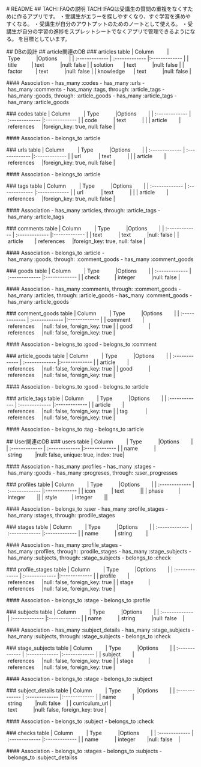 # README
## TACH::FAQの説明
TACH::FAQは受講生の質問の重複をなくすために作るアプリです。
・受講生がエラーを探しやすくなり、すぐ学習を進めやすくなる。
・受講生が自分のアウトプットのためのノートとして使える。
・受講生が自分の学習の進捗をスプレットシートでなくアプリで管理できるようになる。
を目標としています。

## DBの設計
## article関連のDB
### articles table
| Column         | Type           |Options        |
| :------------- | :------------- |:------------- |
| title          | text           |null: false |
| solution       | text           |null: false |
| factor         | text           |null: false |
| knowledge      | text           |null: false |

#### Association
- has_many :codes
- has_many :urls
- has_many :comments
- has_many :tags, through: :article_tags
- has_many :goods, through: :article_goods
- has_many :article_tags
- has_many :article_goods

### codes table
| Column         | Type           |Options        |
| :------------- | :------------- |:------------- |
| code           | text           | |
| article        | references     |foreign_key: true, null: false |

#### Association
- belongs_to :article

### urls table
| Column         | Type           |Options        |
| :------------- | :------------- |:------------- |
| url            | text           | |
| article        | references     |foreign_key: true, null: false |

#### Association
- belongs_to :article

### tags table
| Column         | Type           |Options        |
| :------------- | :------------- |:------------- |
| url            | text           | |
| article        | references     |foreign_key: true, null: false |

#### Association
- has_many :articles, through: :article_tags
- has_many :article_tags 

### comments table
| Column         | Type           |Options        |
| :------------- | :------------- |:------------- |
| text           | text           |null: false |
| article        | references     |foreign_key: true, null: false |

#### Association
- belongs_to :article
- has_many :goods, through: :comment_goods
- has_many :comment_goods

### goods table
| Column         | Type           |Options        |
| :------------- | :------------- |:------------- |
| check          | integer           |null: false |

#### Association
- has_many :comments, through: :comment_goods
- has_many :articles, through: :article_goods
- has_many :comment_goods
- has_many :article_goods

### comment_goods table
| Column         | Type           |Options        |
| :------------- | :------------- |:------------- |
| comment        | references     |null: false, foreign_key: true |
| good           | references     |null: false, foreign_key: true |

#### Association
- belogns_to :good
- belogns_to :comment

### article_goods table
| Column         | Type           |Options        |
| :------------- | :------------- |:------------- |
| article        | references     |null: false, foreign_key: true |
| good           | references     |null: false, foreign_key: true |

#### Association
- belogns_to :good
- belogns_to :article

### article_tags table
| Column         | Type           |Options        |
| :------------- | :------------- |:------------- |
| article        | references     |null: false, foreign_key: true |
| tag            | references     |null: false, foreign_key: true |

#### Association
- belogns_to :tag
- belogns_to :article


## User関連のDB
### users table
| Column         | Type           |Options        |
| :------------- | :------------- |:------------- |
| name           | string         |null: false, unique: true, index: true|

#### Association
- has_many :profiles
- has_many :stages
- has_many :goods
- has_many :progreses, through: :user_progresses

### profiles table
| Column         | Type           |Options        |
| :------------- | :------------- |:------------- |
| icon           | text           ||
| phase          | integer        ||
| style          | integer        ||

#### Association
- belongs_to :user
- has_many :profile_stages
- has_many :stages, through: :prodile_stages

### stages table
| Column         | Type           |Options        |
| :------------- | :------------- |:------------- |
| name           | string         ||

#### Association
- has_many :profile_stages
- has_many :profiles, through: :prodile_stages
- has_many :stage_subjects
- has_many :subjects, through: :stage_subjects
- belongs_to :check

### profile_stages table
| Column         | Type           |Options        |
| :------------- | :------------- |:------------- |
| profile        | references     |null: false, foreign_key: true |
| stage          | references     |null: false, foreign_key: true |

#### Association
- belongs_to :stage
- belongs_to :profile

### subjects table
| Column         | Type           |Options        |
| :------------- | :------------- |:------------- |
| name           | string           |null: false    |

#### Association
- has_many :subject_details
- has_many :stage_subjects
- has_many :subjects, through: :stage_subjects
- belongs_to :check

### stage_subjects table
| Column         | Type           |Options        |
| :------------- | :------------- |:------------- |
| subject        | references     |null: false, foreign_key: true |
| stage          | references     |null: false, foreign_key: true |

#### Association
- belongs_to :stage
- belongs_to :subject

### subject_details table
| Column         | Type           |Options        |
| :------------- | :------------- |:------------- |
| name           | string         |null: false    |
| curriculum_url | text           |null: false, foreign_key: true |

#### Association
- belongs_to :subject
- belongs_to :check

### checks table
| Column         | Type           |Options        |
| :------------- | :------------- |:------------- |
| name           | integer        |null: false    |


#### Association
- belongs_to :stages
- belongs_to :subjects
- belongs_to :subject_detailss


<!-- 以下一旦保留 -->
<!-- ### progress_rates table
| Column         | Type           |Options        |
| :------------- | :------------- |:------------- |
| rate           | integer        |null: false    |
| user           | references     |null: false, foreign_key: true |
| stage          | references     |null: false, foreign_key: true |
| subject        | references     |null: false, foreign_key: true |
| subject_detail | references     |null: false, foreign_key: true |


#### Association
- belongs_to :user
- belongs_to :stage
- belongs_to :subject
- belongs_to :subject_detail -->


